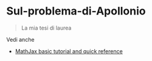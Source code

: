 # Sul-problema-di-Apollonio

> La mia tesi di laurea

Vedi anche

* [MathJax basic tutorial and quick reference](http://meta.math.stackexchange.com/questions/5020/mathjax-basic-tutorial-and-quick-reference)
